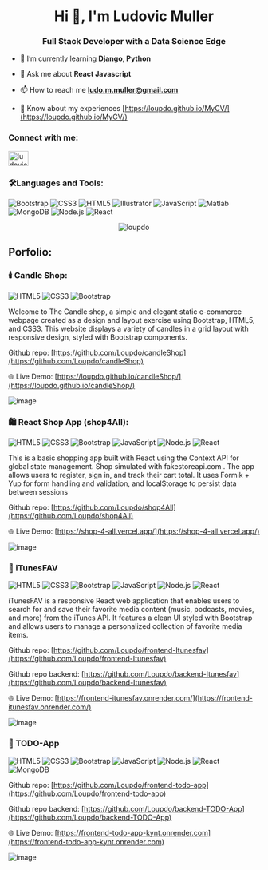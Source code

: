 <h1 align="center">Hi 👋, I'm Ludovic Muller</h1>
<h3 align="center">Full Stack Developer with a Data Science Edge</h3>

- 🌱 I’m currently learning **Django, Python**

- 💬 Ask me about **React Javascript**

- 📫 How to reach me **ludo.m.muller@gmail.com**

- 📄 Know about my experiences [https://loupdo.github.io/MyCV/](https://loupdo.github.io/MyCV/)

<h3 align="left">Connect with me:</h3>
<p align="left">
<a href="https://linkedin.com/in/ludovic-m-muller" target="blank"><img align="center" src="https://raw.githubusercontent.com/rahuldkjain/github-profile-readme-generator/master/src/images/icons/Social/linked-in-alt.svg" alt="ludovic-m-muller" height="30" width="40" /></a>
</p>

### 🛠️Languages and Tools:
![Bootstrap](https://img.shields.io/badge/Bootstrap-7952B3?logo=bootstrap&logoColor=white&style=for-the-badge)
![CSS3](https://img.shields.io/badge/CSS3-1572B6?logo=css3&logoColor=white&style=for-the-badge)
![HTML5](https://img.shields.io/badge/HTML5-E34F26?logo=html5&logoColor=white&style=for-the-badge)
![Illustrator](https://img.shields.io/badge/Illustrator-FF9A00?logo=adobeillustrator&logoColor=white&style=for-the-badge)
![JavaScript](https://img.shields.io/badge/JavaScript-F7DF1E?logo=javascript&logoColor=black&style=for-the-badge)
![Matlab](https://img.shields.io/badge/Matlab-0076A8?logo=MathWorks&logoColor=white&style=for-the-badge)
![MongoDB](https://img.shields.io/badge/MongoDB-47A248?logo=mongodb&logoColor=white&style=for-the-badge)
![Node.js](https://img.shields.io/badge/Node.js-339933?logo=nodedotjs&logoColor=white&style=for-the-badge)
![React](https://img.shields.io/badge/React-61DAFB?logo=react&logoColor=black&style=for-the-badge)

<p align="center"><img align="center" src="https://github-readme-stats.vercel.app/api/top-langs?username=loupdo&show_icons=true&locale=en&layout=compact" alt="loupdo" /></p>

## Porfolio:
### 🕯️ Candle Shop:

![HTML5](https://img.shields.io/badge/HTML5-E34F26?logo=html5&logoColor=white&style=for-the-badge)
![CSS3](https://img.shields.io/badge/CSS3-1572B6?logo=css3&logoColor=white&style=for-the-badge)
![Bootstrap](https://img.shields.io/badge/Bootstrap-7952B3?logo=bootstrap&logoColor=white&style=for-the-badge)

<p>Welcome to The Candle shop, a simple and elegant static e-commerce webpage created as a design and layout exercise using Bootstrap, HTML5, and CSS3. This website displays a variety of candles in a grid layout with responsive design, styled with Bootstrap components.</p>

Github repo: [https://github.com/Loupdo/candleShop](https://github.com/Loupdo/candleShop)

🌐 Live Demo: [https://loupdo.github.io/candleShop/](https://loupdo.github.io/candleShop/)

![image](https://github.com/user-attachments/assets/6f48ea0a-be0f-43ce-8dbd-7a40b04ce80b)


### 🛍️ React Shop App (shop4All):

![HTML5](https://img.shields.io/badge/HTML5-E34F26?logo=html5&logoColor=white&style=for-the-badge)
![CSS3](https://img.shields.io/badge/CSS3-1572B6?logo=css3&logoColor=white&style=for-the-badge)
![Bootstrap](https://img.shields.io/badge/Bootstrap-7952B3?logo=bootstrap&logoColor=white&style=for-the-badge)
![JavaScript](https://img.shields.io/badge/JavaScript-F7DF1E?logo=javascript&logoColor=black&style=for-the-badge)
![Node.js](https://img.shields.io/badge/Node.js-339933?logo=nodedotjs&logoColor=white&style=for-the-badge)
![React](https://img.shields.io/badge/React-61DAFB?logo=react&logoColor=black&style=for-the-badge)

<p>This is a basic shopping app built with React using the Context API for global state management. Shop simulated with fakestoreapi.com . The app allows users to register, sign in, and track their cart total. It uses Formik + Yup for form handling and validation, and localStorage to persist data between sessions</p>

Github repo: [https://github.com/Loupdo/shop4All](https://github.com/Loupdo/shop4All)

🌐 Live Demo: [https://shop-4-all.vercel.app/](https://shop-4-all.vercel.app/)

![image](https://github.com/user-attachments/assets/f9b3651a-31bf-4e79-ae50-59ba5640dc1d)


### 🎵 iTunesFAV

![HTML5](https://img.shields.io/badge/HTML5-E34F26?logo=html5&logoColor=white&style=for-the-badge)
![CSS3](https://img.shields.io/badge/CSS3-1572B6?logo=css3&logoColor=white&style=for-the-badge)
![Bootstrap](https://img.shields.io/badge/Bootstrap-7952B3?logo=bootstrap&logoColor=white&style=for-the-badge)
![JavaScript](https://img.shields.io/badge/JavaScript-F7DF1E?logo=javascript&logoColor=black&style=for-the-badge)
![Node.js](https://img.shields.io/badge/Node.js-339933?logo=nodedotjs&logoColor=white&style=for-the-badge)
![React](https://img.shields.io/badge/React-61DAFB?logo=react&logoColor=black&style=for-the-badge)

<p>iTunesFAV is a responsive React web application that enables users to search for and save their favorite media content (music, podcasts, movies, and more) from the iTunes API. It features a clean UI styled with Bootstrap and allows users to manage a personalized collection of favorite media items.</p>

Github repo: [https://github.com/Loupdo/frontend-Itunesfav](https://github.com/Loupdo/frontend-Itunesfav)

Github repo backend: [https://github.com/Loupdo/backend-Itunesfav](https://github.com/Loupdo/backend-Itunesfav)

🌐 Live Demo: [https://frontend-itunesfav.onrender.com/](https://frontend-itunesfav.onrender.com/)

![image](https://github.com/user-attachments/assets/1311a846-975c-45c6-9ea3-12dbae79c145)

### 📝 TODO-App

![HTML5](https://img.shields.io/badge/HTML5-E34F26?logo=html5&logoColor=white&style=for-the-badge)
![CSS3](https://img.shields.io/badge/CSS3-1572B6?logo=css3&logoColor=white&style=for-the-badge)
![Bootstrap](https://img.shields.io/badge/Bootstrap-7952B3?logo=bootstrap&logoColor=white&style=for-the-badge)
![JavaScript](https://img.shields.io/badge/JavaScript-F7DF1E?logo=javascript&logoColor=black&style=for-the-badge)
![Node.js](https://img.shields.io/badge/Node.js-339933?logo=nodedotjs&logoColor=white&style=for-the-badge)
![React](https://img.shields.io/badge/React-61DAFB?logo=react&logoColor=black&style=for-the-badge)
![MongoDB](https://img.shields.io/badge/MongoDB-47A248?logo=mongodb&logoColor=white&style=for-the-badge)

Github repo: [https://github.com/Loupdo/frontend-todo-app](https://github.com/Loupdo/frontend-todo-app)

Github repo backend: [https://github.com/Loupdo/backend-TODO-App](https://github.com/Loupdo/backend-TODO-App)

🌐 Live Demo: [https://frontend-todo-app-kynt.onrender.com](https://frontend-todo-app-kynt.onrender.com)

![image](https://github.com/user-attachments/assets/bc81f57b-1a58-4f2c-8477-891d86dd96bc)


